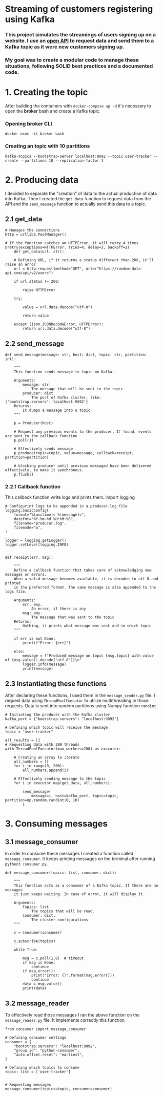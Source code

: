 # Streaming of customers registering using Kafka
### This project simulates the streamings of users signing up on a website. I use an [open API](https://random-data-api.com/documentation) to request data and send them to a Kafka topic as it were new customers signing up.
### My goal was to create a modular code to manage these situations, following SOLID best practices and a documented code.



# 1. Creating the topic

After building the containers with `docker-compose up -d` it's necessary to open the **broker** bash and create a Kafka topic.

### Opening broker CLI
`docker exec -it broker bash`
### Creating an topic with 10 partitions
`kafka-topics --bootstrap-server localhost:9092 --topic user-tracker --create --partitions 10 --replication-factor 1`             


# 2. Producing data

I decided to separate the "creation" of data to the actual production of data into Kafka. Then I created the `get_data` function to request data from the API and the `send_message` function to actually send this data to a topic.

## 2.1 get_data

    # Manages the connections
    http = urllib3.PoolManager()

    # If the function catches an HTTPError, it will retry 4 times
    @retry(exceptions=HTTPError, tries=4, delay=3, backoff=2)
        def get_data(url: str):

        # Defining URL, if it returns a status different than 200, it'll raise an error
        url = http.request(method="GET", url=r"https://random-data-api.com/api/v2/users")

        if url.status != 200:

            raise HTTPError

        try:

            value = url.data.decode("utf-8")

            return value

        except (json.JSONDecodeError, HTTPError):
            return url.data.decode("utf-8")

## 2.2 send_message

    def send_message(message: str, host: dict, topic: str, partition: int):

        """
        This function sends message to topic on Kafka.

        Arguments:
            message: str.
                The message that will be sent to the topic.
            producer: dict
                The port of Kafka cluster, like: {'bootstrap.servers':'localhost:9092'}
        Returns:
            It dumps a message into a topic
        """

        p = Producer(host)

        # Request any previous events to the producer. If found, events are sent to the callback function
        p.poll(1)

        # Effectively sends message
        p.produce(topic=topic, value=message, callback=receipt, partition=partition)

        # blocking producer until previous messaged have been delivered effectively, to make it synchronous.
        p.flush()

### 2.2.1 Callback function
This callback function write logs and prints them.
    import logging

    # Configurint logs to be appended in a producer.log file
    logging.basicConfig(
        format="%(asctime)s %(message)s",
        datefmt="%Y-%m-%d %H:%M:%S",
        filename="producer.log",
        filemode="w",
    )

    logger = logging.getLogger()
    logger.setLevel(logging.INFO)


    def receipt(err, msg):

        """
        Define a callback function that takes care of acknowledging new messages or errors.
        When a valid message becomes available, it is decoded to utf-8 and printed
        in the preferred format. The same message is also appended to the logs file.

        Arguments:
            err: any.
                An error, if there is any
            msg: any.
                The message that was sent to the topic
        Returns:
            Nothing, it prints what message was sent and in which topic
        """

        if err is not None:
            print(f"Error: {err}")

        else:
            message = f"Produced message on topic {msg.topic} with value of {msg.value().decode('utf-8')}\n"
            logger.info(message)
            print(message)

## 2.3 Instantiating these functions

After declaring these functions, I used them in the `message_sender.py` file. I request data using `ThreadPoolExecutor` to utilize multithreading in those requests. Data is sent into random partitions using Numpy function `randint`.

    # Initiating the producer with the Kafka cluster
    kafka_port = {"bootstrap.servers": "localhost:9092"}

    # Defining which topic will receive the message
    topic = "user-tracker"

    all_results = []
    # Requesting data with 200 threads
    with ThreadPoolExecutor(max_workers=200) as executor:

        # Creating an array to iterate
        all_numbers = []
        for i in range(0, 200):
            all_numbers.append(i)

        # Effectively sending message to the topic
        for i in executor.map(get_data, all_numbers):

            send_message(
                message=i, host=kafka_port, topic=topic, partition=np.random.randint(0, 10)
            )

# 3. Consuming messages

## 3.1 message_consumer
In order to consume these messages I created a function called `message_consumer`. It keeps printing messages on the terminal after running `python3 consumer.py`.

    def message_consumer(topics: list, consumer: dict):

        """
        This function acts as a consumer of a Kafka topic. If there are no messages
        it just keeps waiting. In case of error, it will display it. 

        Arguments:
            Topics: list.
                The topics that will be read.
            Consumer: dict.
                The cluster configurations
        """

        c = Consumer(consumer)

        c.subscribe(topics)

        while True:

            msg = c.poll(1.0)  # timeout
            if msg is None:
                continue
            if msg.error():
                print("Error: {}".format(msg.error()))
                continue
            data = msg.value()
            print(data)

## 3.2 message_reader
To effectively read those messages I ran the above function on the `message_reader.py` file. It implements correctly this function.

    from consumer import message_consumer

    # Defining consumer settings
    consumer = {
        "bootstrap.servers": "localhost:9092",
        "group.id": "python-consumer",
        "auto.offset.reset": "earliest",
    }

    # Defining which topics to consume
    topic: list = ['user-tracker']


    # Requesting messages
    message_consumer(topics=topic, consumer=consumer)

